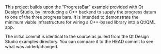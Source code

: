This project builds upon the "ProgressBar" example provided with Qt Design Studio,
by introducing a C++ backend to supply the progress datum to one of the three progress bars.
It is intended to demonstrate the minimum viable infrastructure for wiring a C++-based library 
into a Qt/QML app.

The initial commit is identical to the source as pulled from the Qt Design Studio examples 
directory. You can compare it to the HEAD commit to see what was added/changed.


